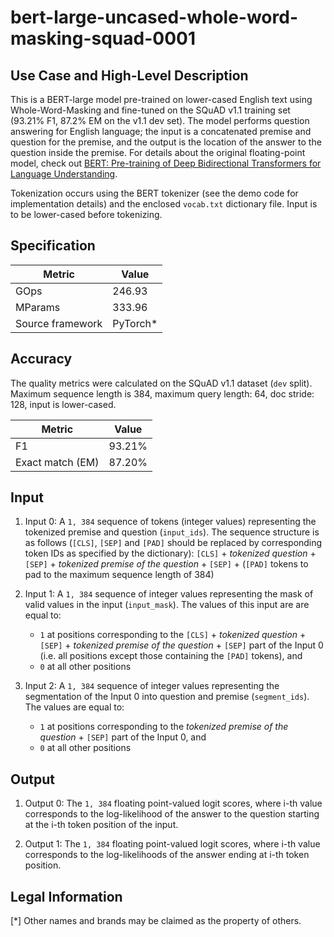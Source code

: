 # bert-large-uncased-whole-word-masking-squad-0001

## Use Case and High-Level Description

This is a BERT-large model pre-trained on lower-cased English text using Whole-Word-Masking and fine-tuned on the SQuAD v1.1 training set (93.21% F1, 87.2% EM on the v1.1 dev set). The model performs question answering for English language; the input is a concatenated premise and question for the premise, and the output is the location of the answer to the question inside the premise. For details about the original floating-point model, check out [BERT: Pre-training of Deep Bidirectional Transformers for Language Understanding](https://arxiv.org/abs/1810.04805).

Tokenization occurs using the BERT tokenizer (see the demo code for implementation details) and the enclosed `vocab.txt` dictionary file. Input is to be lower-cased before tokenizing.

## Specification

| Metric            | Value                 |
|-------------------|-----------------------|
| GOps              | 246.93                |
| MParams           | 333.96                |
| Source framework  | PyTorch\*             |

## Accuracy

The quality metrics were calculated on the SQuAD v1.1 dataset (`dev` split). Maximum sequence length is 384, maximum query length: 64, doc stride: 128, input is lower-cased.

| Metric                    | Value         |
|---------------------------|---------------|
| F1                        |        93.21% |
| Exact match (EM)          |        87.20% |

## Input

1. Input 0: A `1, 384` sequence of tokens (integer values) representing the tokenized premise and question (`input_ids`). The sequence structure is as follows (`[CLS]`, `[SEP]` and `[PAD]` should be replaced by corresponding token IDs as specified by the dictionary):
`[CLS]` + *tokenized question* + `[SEP]` + *tokenized premise of the question* + `[SEP]` + (`[PAD]` tokens to pad to the maximum sequence length of 384)

2. Input 1: A `1, 384` sequence of integer values representing the mask of valid values in the input (`input_mask`). The values of this input are are equal to:
    * `1` at positions corresponding to the `[CLS]` + *tokenized question* + `[SEP]` + *tokenized premise of the question* + `[SEP]` part of the Input 0  (i.e. all positions except those containing the `[PAD]` tokens), and
    * `0` at all other positions

3. Input 2: A `1, 384` sequence of integer values representing the segmentation of the Input 0 into question and premise (`segment_ids`). The values are equal to:
    * `1` at positions corresponding to the *tokenized premise of the question* + `[SEP]` part of the Input 0, and
    * `0` at all other positions

## Output

1. Output 0: The `1, 384` floating point-valued logit scores, where i-th value corresponds to the log-likelihood of the answer to the question starting at the i-th token position of the input.

2. Output 1: The `1, 384` floating point-valued logit scores, where i-th value corresponds to the log-likelihoods of the answer ending at i-th token position.

## Legal Information
[*] Other names and brands may be claimed as the property of others.
